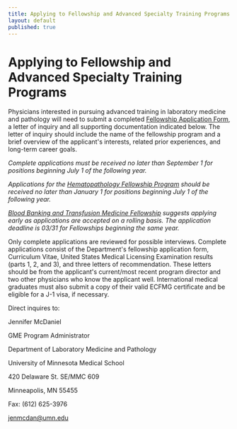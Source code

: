 ```yaml
---
title: Applying to Fellowship and Advanced Specialty Training Programs
layout: default
published: true
---
```


#  Applying to Fellowship and Advanced Specialty Training Programs

Physicians interested in pursuing advanced training in laboratory medicine and
pathology will need to submit a completed
[Fellowship Application Form]({{site.baseurl}}files/Fellowship_Application_Form.pdf), a letter of inquiry and all supporting documentation indicated below. The letter of inquiry should include the name of the fellowship program and a brief overview of the applicant's interests, related prior experiences, and long-term career goals.

_Complete applications must be received no later than September 1 for
positions beginning July 1 of the following year._

_Applications for the [Hematopathology Fellowship Program](../hematopathology/)
should be received no later than January 1 for positions beginning July 1 of
the following year._

_[Blood Banking and Transfusion Medicine Fellowship](../blood_banking_and_transfusion_medicine/) suggests
applying early as applications are accepted on a rolling basis. The
application deadline is 03/31 for Fellowships beginning the same year._

Only complete applications are reviewed for possible interviews. Complete
applications consist of the Department's fellowship application form,
Curriculum Vitae, United States Medical Licensing Examination results (parts
1, 2, and 3), and three letters of recommendation. These letters should be
from the applicant's current/most recent program director and two other
physicians who know the applicant well. International medical graduates must
also submit a copy of their valid ECFMG certificate and be eligible for a J-1
visa, if necessary.

Direct inquires to:

Jennifer McDaniel

GME Program Administrator

Department of Laboratory Medicine and Pathology

University of Minnesota Medical School

420 Delaware St. SE/MMC 609

Minneapolis, MN 55455

Fax: (612) 625-3976

[jenmcdan@umn.edu](mailto:jenmcdan@umn.edu)